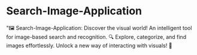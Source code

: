 # Search-Image-Application
"🖼️ Search-Image-Application: Discover the visual world! An intelligent tool for image-based search and recognition. 🔍 Explore, categorize, and find images effortlessly. Unlock a new way of interacting with visuals! 🌟
